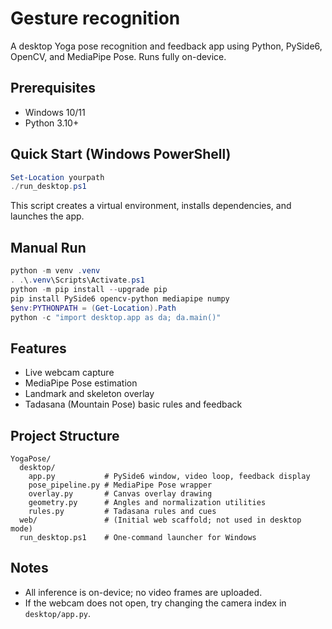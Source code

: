 # Gesture recognition

A desktop Yoga pose recognition and feedback app using Python, PySide6, OpenCV, and MediaPipe Pose. Runs fully on-device.

## Prerequisites
- Windows 10/11
- Python 3.10+

## Quick Start (Windows PowerShell)
```powershell
Set-Location yourpath
./run_desktop.ps1
```
This script creates a virtual environment, installs dependencies, and launches the app.

## Manual Run
```powershell
python -m venv .venv
. .\.venv\Scripts\Activate.ps1
python -m pip install --upgrade pip
pip install PySide6 opencv-python mediapipe numpy
$env:PYTHONPATH = (Get-Location).Path
python -c "import desktop.app as da; da.main()"
```

## Features
- Live webcam capture
- MediaPipe Pose estimation
- Landmark and skeleton overlay
- Tadasana (Mountain Pose) basic rules and feedback

## Project Structure
```
YogaPose/
  desktop/
    app.py           # PySide6 window, video loop, feedback display
    pose_pipeline.py # MediaPipe Pose wrapper
    overlay.py       # Canvas overlay drawing
    geometry.py      # Angles and normalization utilities
    rules.py         # Tadasana rules and cues
  web/               # (Initial web scaffold; not used in desktop mode)
  run_desktop.ps1    # One-command launcher for Windows
```

## Notes
- All inference is on-device; no video frames are uploaded.
- If the webcam does not open, try changing the camera index in `desktop/app.py`.
